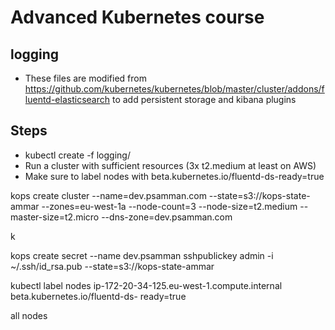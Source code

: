 # Advanced Kubernetes course
## logging
* These files are modified from https://github.com/kubernetes/kubernetes/blob/master/cluster/addons/fluentd-elasticsearch to add persistent storage and kibana plugins

## Steps
* kubectl create -f logging/
* Run a cluster with sufficient resources (3x t2.medium at least on AWS)
* Make sure to label nodes with beta.kubernetes.io/fluentd-ds-ready=true


kops create cluster --name=dev.psamman.com --state=s3://kops-state-ammar --zones=eu-west-1a --node-count=3 --node-size=t2.medium --master-size=t2.micro --dns-zone=dev.psamman.com

k



kops create secret --name dev.psamman sshpublickey admin -i ~/.ssh/id_rsa.pub --state=s3://kops-state-ammar

kubectl label nodes ip-172-20-34-125.eu-west-1.compute.internal  beta.kubernetes.io/fluentd-ds-
ready=true

all nodes 

